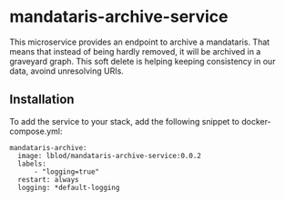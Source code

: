 # mandataris-archive-service

This microservice provides an endpoint to archive a mandataris. That means that instead of being hardly removed, it will be archived in a graveyard graph. This soft delete is helping keeping consistency in our data, avoind unresolving URIs.

## Installation

To add the service to your stack, add the following snippet to docker-compose.yml:

```
mandataris-archive:
  image: lblod/mandataris-archive-service:0.0.2
  labels:
      - "logging=true"
  restart: always
  logging: *default-logging
```
